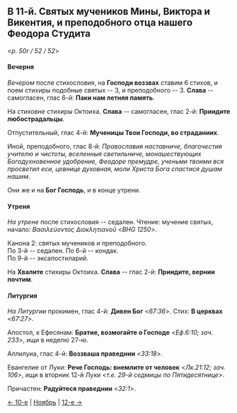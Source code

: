 ## В 11-й. Святых мучеников Мины, Виктора и Викентия, и преподобного отца нашего Феодора Студита

<*p. 50r / 52 / 52*>

#### Вечерня

*Вечером* после стихословия, на **Господи воззвах** ставим 6 стихов, и поем стихиры подобные святых -- 3, 
и преподобного -- 3. 
**Слава** -- самогласен, глас 6-й: **Паки нам летняя память**. 

На *стиховне* стихиры Октоиха. 
**Слава** -- самогласен, глас 2-й: **Приидите любострадальцы**.  

Отпустительный, глас 4-й: **Мученицы Твои Господи, во страданиих**. 

Иной, преподобного, глас 8-й: *Православия наставниче, благочестия учителю и чистоты, вселенныя светильниче, 
монашествующих Богодухновенное удобрение, Феодоре премудре, ученьми твоими вся просветил еси, цевнице духовная, 
моли Христа Бога спастися душам нашим*. 

Они же и на **Бог Господь**, и в конце утрени. 

#### Утреня

*На утрене* после стихословия -- седален. 
Чтение: мучение святых, начало: *Βασιλεύοντος Διοκλητιανοῦ* <*BHG 1250*>.
 
Канона 2: святых мучеников и преподобного.  
По 3-й -- седален. 
По 6-й -- кондак.  
По 9-й -- эксапостиларий. 

На **Хвалите** стихиры Октоиха. **Слава** -- глас 2-й: **Приидите, вернии почтим**. 

#### Литургия

*На Литургии* прокимен, глас 4-й: **Дивен Бог** <*67:36*>. 
Стих: **В церквах** <*67:27*>. 
 
Апостол, к Ефесянам: **Братие, возмогайте о Господе** <*Еф.6:10; зач. 233*>, ищи в неделю 27-ю. 

Аллилуиа, глас 4-й: **Воззваша праведнии** <*33:18*>. 

Евангелие от Луки: **Рече Господь: внемлите от человек** <*Лк.21:12; зач. 106*>, ищи в вторник 12-й Луки
<*т.е. 29-й седмицы по Пятидесятнице*>. 

Причастен: **Радуйтеся праведнии** <*32:1*>. 

[← 10-е](11_10_MES.ru.md) | [Ноябрь](README.md#11-й) | [12-е →](11_12_MES.ru.md)
